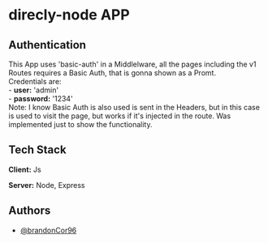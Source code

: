 # direcly-node APP

## Authentication
This App uses 'basic-auth' in a Middlelware, all the pages including the v1 Routes requires a Basic Auth, that is gonna shown as a Promt. <br>
    Credentials are:<br>
    - **user:** 'admin'<br>
    - **password:** '1234'<br>
Note: I know Basic Auth is also used is sent in the Headers, but in this case is used to visit the page, but works if it's injected in the route. Was implemented just to show the functionality.


## Tech Stack

**Client:** Js

**Server:** Node, Express

## Authors

- [@brandonCor96](https://github.com/brandonCor96)